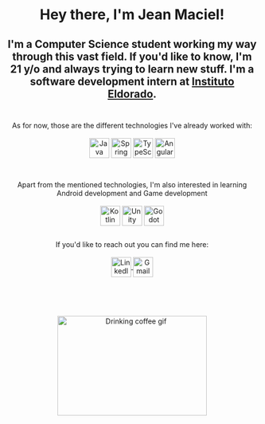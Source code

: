 <h1 align="center">Hey there, I'm Jean Maciel!</h1>

<h2 align="center">
  I'm a Computer Science student working my way through this vast field. If
  you'd like to know, I'm 21 y/o and always trying to learn new stuff. I'm a
  software development intern at
  <a href="https://www.eldorado.org.br">Instituto Eldorado</a>.
  <br />
  <br />
</h2>

<p align="center">
  As for now, those are the different technologies I've already worked with:
  <br />
  <br />
  <img
    align="center"
    alt="Java Icon"
    height="40"
    width="40"
    src="https://www.svgrepo.com/show/184143/java.svg"
  />
  <img
    align="center"
    alt="Spring Boot Icon"
    height="40"
    width="40"
    src="https://www.svgrepo.com/show/354380/spring-icon.svg"
  />
  <img
    align="center"
    alt="TypeScript Icon"
    height="40"
    width="40"
    src="https://www.svgrepo.com/show/303600/typescript-logo.svg"
  />
  <img
    align="center"
    alt="Angular Icon"
    height="40"
    width="40"
    src="https://www.svgrepo.com/show/373427/angular.svg"
  />
</p>
<br />
<p align="center">
  Apart from the mentioned technologies, I'm also interested in learning Android
  development and Game development
  <br />
  <br />
  <img
    align="center"
    alt="Kotlin Icon"
    height="40"
    width="40"
    src="https://www.svgrepo.com/show/303617/kotlin-1-logo.svg"
  />
  <img
    align="center"
    alt="Unity Icon"
    height="40"
    width="40"
    src="https://www.svgrepo.com/show/354494/unity.svg"
  />
  <img
    align="center"
    alt="Godot Icon"
    height="40"
    width="40"
    src="https://www.svgrepo.com/show/373641/godot.svg"
  />
</p>

<h2></h2>
<p align="center">
  If you'd like to reach out you can find me here:
  <br />
  <br />
  <a href="https://www.linkedin.com/in/jean-maciel/">
    <img
      align="center"
      alt="LinkedIn Icon"
      height="40"
      width="40"
      src="https://www.svgrepo.com/show/81143/linkedin.svg"
    />
  </a>
  <a href="mailto:jeanmacielreisj@gmail.com">
    <img
      align="center"
      alt="Gmail Icon"
      height="40"
      width="40"
      src="https://www.svgrepo.com/show/223047/gmail.svg"
    />
  </a>
</p>

<h2></h2>
<br />
<br />

<p align="center">
  <img
    align="center"
    alt="Drinking coffee gif"
    height="200"
    width="300"
    src="https://images-wixmp-ed30a86b8c4ca887773594c2.wixmp.com/f/b905abe0-5495-4b05-afae-8b726ce1d028/d81kf4g-c9c03740-023f-4774-9200-7c97e8ea247b.gif?token=eyJ0eXAiOiJKV1QiLCJhbGciOiJIUzI1NiJ9.eyJzdWIiOiJ1cm46YXBwOjdlMGQxODg5ODIyNjQzNzNhNWYwZDQxNWVhMGQyNmUwIiwiaXNzIjoidXJuOmFwcDo3ZTBkMTg4OTgyMjY0MzczYTVmMGQ0MTVlYTBkMjZlMCIsIm9iaiI6W1t7InBhdGgiOiJcL2ZcL2I5MDVhYmUwLTU0OTUtNGIwNS1hZmFlLThiNzI2Y2UxZDAyOFwvZDgxa2Y0Zy1jOWMwMzc0MC0wMjNmLTQ3NzQtOTIwMC03Yzk3ZThlYTI0N2IuZ2lmIn1dXSwiYXVkIjpbInVybjpzZXJ2aWNlOmZpbGUuZG93bmxvYWQiXX0.DP5IzNX3KkQNRZ2pvMqcyJ-q3cOCqyaHV08_11S8V9o"
  />
</p>
